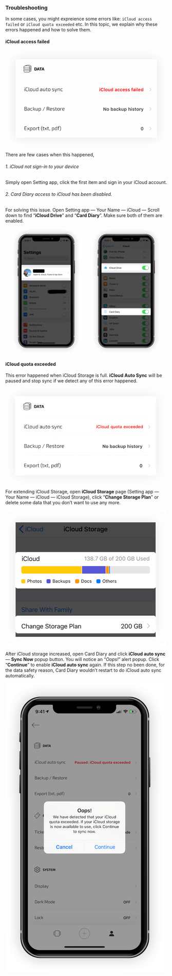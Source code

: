 ### Troubleshooting

In some cases, you might expreience some errors like: `iCloud access failed` or `iCloud quota exceeded` etc. In this topic, we explain why these errors happened and how to solve them.

#### iCloud access failed

![iCloudAccessFailed0](HelpImages/Screenshots/iCloudAccessFailed0.png)

There are few cases when this happened,

###### 1. iCloud not sign-in to your device

Simply open Setting app, click the first item and sign in your iCloud account.

###### 2. Card Diary access to iCloud has been disabled.

For solving this issue. Open Setting app — Your Name — iCloud — Scroll down to find “**iCloud Drive**” and “**Card Diary**”. Make sure both of them are enabled.

![iCloudAccessFailed](HelpImages/Screenshots/iCloudAccessFailed.png)

#### iCloud quota exceeded

This error happened when iCloud Storage is full. **iCloud Auto Sync** will be paused and stop sync if we detect any of this error happened.

![iCloudQuotaExceeded0](HelpImages/Screenshots/iCloudQuotaExceeded0.png)

 For extending iCloud Storage, open **iCloud Storage** page (Setting app — Your Name — iCloud — iCloud Storage), click “**Change Storage Plan**” or delete some data that you don’t want to use any more.

![iCloudQuotaExceeded](HelpImages/Screenshots/iCloudQuotaExceeded.png)

After iCloud storage increased, open Card Diary and click **iCloud auto sync** — **Sync Now** popup button. You will notice an “*Oops!*” alert popup. Click “**Continue**” to enable **iCloud auto sync** again. If this step no been done, for the data safety reason, Card Diary wouldn’t restart to do iCloud auto sync automatically. 

![iCloudQuotaExceeded1](HelpImages/Screenshots/iCloudQuotaExceeded1.png)



